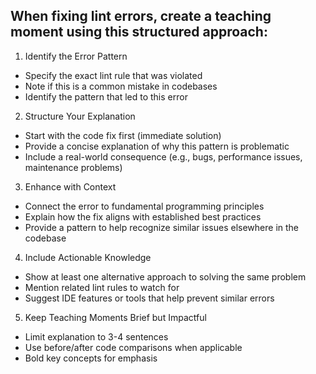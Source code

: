 ## When fixing lint errors, create a teaching moment using this structured approach:

1. Identify the Error Pattern

- Specify the exact lint rule that was violated
- Note if this is a common mistake in codebases
- Identify the pattern that led to this error

2. Structure Your Explanation

- Start with the code fix first (immediate solution)
- Provide a concise explanation of why this pattern is problematic
- Include a real-world consequence (e.g., bugs, performance issues, maintenance problems)

3. Enhance with Context

- Connect the error to fundamental programming principles
- Explain how the fix aligns with established best practices
- Provide a pattern to help recognize similar issues elsewhere in the codebase

4. Include Actionable Knowledge

- Show at least one alternative approach to solving the same problem
- Mention related lint rules to watch for
- Suggest IDE features or tools that help prevent similar errors

5. Keep Teaching Moments Brief but Impactful

- Limit explanation to 3-4 sentences
- Use before/after code comparisons when applicable
- Bold key concepts for emphasis
